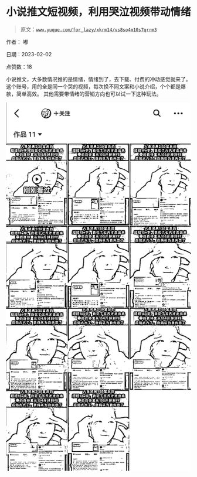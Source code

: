# 小说推文短视频，利用哭泣视频带动情绪

> 原文：[`www.yuque.com/for_lazy/xkrm14/vs8so4m10s7qrrm3`](https://www.yuque.com/for_lazy/xkrm14/vs8so4m10s7qrrm3)



作者： 嘟 

日期：2023-02-02 

点赞数：18 

小说推文，大多数情况推的是情绪，情绪到了，去下载、付费的冲动感觉就来了。 这个账号，用的全是同一个哭的视频，每次换不同文案和小说介绍，个个都是爆款，简单高效。 其他需要带情绪的营销方向也可以试一下这种玩法。 

![](img/355421727bd10406c21c8d837c45c1ea.png)  

